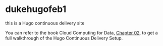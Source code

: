 # dukehugofeb1
this is a Hugo continuous delivery site


You can refer to the book Cloud Computing for Data, [Chapter 02](https://paiml.com/docs/home/books/cloud-computing-for-data/chapter02-cloud-foundations/), to get a full walkthrough of the Hugo Continuous Delivery Setup. 
